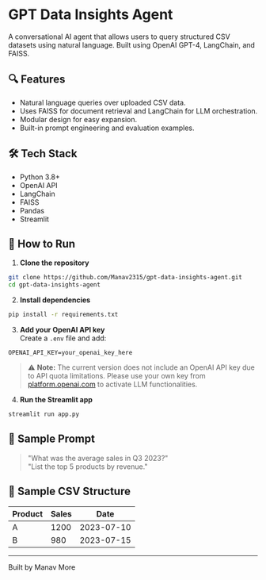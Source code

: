 # GPT Data Insights Agent

A conversational AI agent that allows users to query structured CSV datasets using natural language. Built using OpenAI GPT-4, LangChain, and FAISS.

## 🔍 Features
- Natural language queries over uploaded CSV data.
- Uses FAISS for document retrieval and LangChain for LLM orchestration.
- Modular design for easy expansion.
- Built-in prompt engineering and evaluation examples.

## 🛠️ Tech Stack
- Python 3.8+
- OpenAI API
- LangChain
- FAISS
- Pandas
- Streamlit

## 🚀 How to Run

1. **Clone the repository**
```bash
git clone https://github.com/Manav2315/gpt-data-insights-agent.git
cd gpt-data-insights-agent
```

2. **Install dependencies**
```bash
pip install -r requirements.txt
```

3. **Add your OpenAI API key**  
Create a `.env` file and add:
```env
OPENAI_API_KEY=your_openai_key_here
```

> ⚠️ **Note:** The current version does not include an OpenAI API key due to API quota limitations. Please use your own key from [platform.openai.com](https://platform.openai.com/account/api-keys) to activate LLM functionalities.

4. **Run the Streamlit app**
```bash
streamlit run app.py
```

## 🧪 Sample Prompt
> "What was the average sales in Q3 2023?"  
> "List the top 5 products by revenue."

## 📁 Sample CSV Structure
| Product | Sales | Date |
|---------|-------|------|
| A       | 1200  | 2023-07-10 |
| B       | 980   | 2023-07-15 |

---

Built by Manav More
